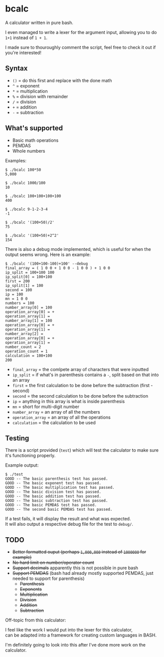 # bcalc

A calculator written in pure bash.

I even managed to write a lexer for the argument input, allowing you to do `1+1` instead of `1 + 1`.

I made sure to thouroughly comment the script, feel free to check it out if you're interested!

## Syntax

- `()` = do this first and replace with the done math
- `^`  = exponent
- `*`  = multiplication
- `%`  = division with remainder
- `/`  = division
- `+`  = addition
- `-`  = subtraction

## What's supported

- Basic math operations
- PEMDAS
- Whole numbers

Examples:

```
$ ./bcalc 100*50
5,000

$ ./bcalc 1000/100
10

$ ./bcalc 100+100+100+100
400

$ ./bcalc 9-1-2-3-4
-1

$ ./bcalc '(100+50)/2'
75

$ ./bcalc '(100+50)+2^2'
154
```

There is also a debug mode implemented, which is useful for when the output seems wrong.
Here is an example:

```
$ ./bcalc '(100+100-100)+100' --debug
final_array = ( 1 0 0 + 1 0 0 - 1 0 0 ) + 1 0 0
ip_split = 100+100 100
ip_split[0] = 100+100
first = 200
ip_split[1] = 100
second = 100
ip = 100
mn = 1 0 0
numbers = 100
number_array[0] = 100
operation_array[0] = +
operation_array[1] =
number_array[1] = 100
operation_array[0] = +
operation_array[1] =
number_array[2] =
operation_array[0] = +
operation_array[1] =
number_count = 2
operation_count = 1
calculation = 100+100
200
```

- `final_array` = the comlpete array of characters that were inputted
- `ip_split` = if what's in parenthesis contains a `-`, split based on that into an array
- `first` = the first calculation to be done before the subtraction (first - second)
- `second` = the second calculation to be done before the subtraction
- `ip` = anything in this array is what is inside parenthesis
- `mn` = short for multi-digit number
- `number_array` = an array of all the numbers
- `operation_array` = an array of all the operations
- `calculation` = the calculation to be used

## Testing

There is a script provided (`test`) which will test the calculator to make sure it's functioning properly.

Example output:

```
$ ./test
GOOD -- The basic parenthesis test has passed.
GOOD -- The basic exponent test has passed.
GOOD -- The basic multiplication test has passed.
GOOD -- The basic division test has passed.
GOOD -- The basic addition test has passed.
GOOD -- The basic subtraction test has passed.
GOOD -- The basic PEMDAS test has passed.
GOOD -- The second basic PEMDAS test has passed.
```

If a test fails, it will display the result and what was expected.<br>
It will also output a respective debug file for the test to `debug/`.

## TODO

- ~~Better formatted ouput (perhaps `1,000,000` instead of `1000000` for example)~~
- ~~No hard limit on number/operator count~~
- ~~Support decimals~~ apparently this is not possible in pure bash
- ~~Support PEMDAS~~ (bash had already mostly supported PEMDAS, just needed to support for parenthesis)
  + ~~Parenthesis~~
  + ~~Exponents~~
  + ~~Multiplication~~
  + ~~Division~~
  + ~~Addition~~
  + ~~Subtraction~~

Off-topic from this calculator:

I feel like the work I would put into the lexer for this calculator,<br>
can be adapted into a framework for creating custom languages in BASH.

I'm definitely going to look into this after I've done more work on the calculator.
